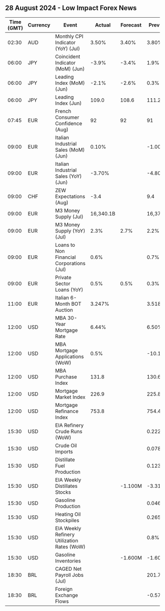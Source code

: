 ## 28 August 2024 - Low Impact Forex News

| Time (GMT) | Currency | Event | Actual | Forecast | Previous |
|------|----------|-------|--------|----------|----------|
| 02:30 | AUD | Monthly CPI Indicator (YoY) (Jul) | 3.50% | 3.40% | 3.80% |
| 06:00 | JPY | Coincident Indicator (MoM) (Jun) | -3.9% | -3.4% | 1.9% |
| 06:00 | JPY | Leading Index (MoM) (Jun) | -2.1% | -2.6% | 0.3% |
| 06:00 | JPY | Leading Index (Jun) | 109.0 | 108.6 | 111.2 |
| 07:45 | EUR | French Consumer Confidence (Aug) | 92 | 92 | 91 |
| 09:00 | EUR | Italian Industrial Sales (MoM) (Jun) | 0.10% |  | -1.00% |
| 09:00 | EUR | Italian Industrial Sales (YoY) (Jun) | -3.70% |  | -4.80% |
| 09:00 | CHF | ZEW Expectations (Aug) | -3.4 |  | 9.4 |
| 09:00 | EUR | M3 Money Supply (Jul) | 16,340.1B |  | 16,376.6B |
| 09:00 | EUR | M3 Money Supply (YoY) (Jul) | 2.3% | 2.7% | 2.2% |
| 09:00 | EUR | Loans to Non Financial Corporations (Jul) | 0.6% |  | 0.7% |
| 09:00 | EUR | Private Sector Loans (YoY) | 0.5% | 0.5% | 0.3% |
| 11:00 | EUR | Italian 6-Month BOT Auction | 3.247% |  | 3.518% |
| 12:00 | USD | MBA 30-Year Mortgage Rate | 6.44% |  | 6.50% |
| 12:00 | USD | MBA Mortgage Applications (WoW) | 0.5% |  | -10.1% |
| 12:00 | USD | MBA Purchase Index | 131.8 |  | 130.6 |
| 12:00 | USD | Mortgage Market Index | 226.9 |  | 225.8 |
| 12:00 | USD | Mortgage Refinance Index | 753.8 |  | 754.4 |
| 15:30 | USD | EIA Refinery Crude Runs (WoW) |  |  | 0.222M |
| 15:30 | USD | Crude Oil Imports |  |  | 0.078M |
| 15:30 | USD | Distillate Fuel Production |  |  | 0.123M |
| 15:30 | USD | EIA Weekly Distillates Stocks |  | -1.100M | -3.312M |
| 15:30 | USD | Gasoline Production |  |  | 0.046M |
| 15:30 | USD | Heating Oil Stockpiles |  |  | 0.265M |
| 15:30 | USD | EIA Weekly Refinery Utilization Rates (WoW) |  |  | 0.8% |
| 15:30 | USD | Gasoline Inventories |  | -1.600M | -1.606M |
| 18:30 | BRL | CAGED Net Payroll Jobs (Jul) |  |  | 201.71K |
| 18:30 | BRL | Foreign Exchange Flows |  |  | -0.573B |
